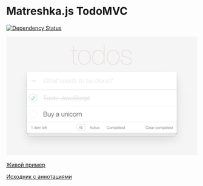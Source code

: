 # Matreshka.js TodoMVC

[![Dependency Status](https://img.shields.io/david/matreshkajs/matreshka_todomvc.svg)](https://david-dm.org/matreshkajs/matreshka_todomvc)

![](https://raw.githubusercontent.com/tastejs/todomvc-app-css/master/screenshot.png)

[Живой пример](http://matreshkajs.github.io/matreshka_todomvc/)

[Исходник с аннотациями](http://matreshkajs.github.io/matreshka_todomvc/docs/app.html)
